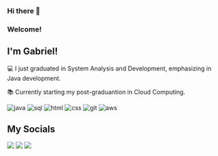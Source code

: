### Hi there 👋
### Welcome!

 
## I'm Gabriel!

 
:computer: I just graduated in System Analysis and Development, emphasizing in Java development.

:books: Currently starting my post-graduantion in Cloud Computing.

<div>
 <img src="https://icongr.am/devicon/java-original-wordmark.svg?size=50&color=currentColor" alt="java" style="display: inline-block">
 <img src="https://icongr.am/devicon/mysql-original-wordmark.svg?size=50&color=currentColor" alt="sql" style="display: inline-block"> 
 <img src="https://icongr.am/devicon/html5-original-wordmark.svg?size=50&color=currentColor" alt="html" style="display: inline-block">
 <img src="https://icongr.am/devicon/css3-original-wordmark.svg?size=50&color=currentColor" alt="css" style="display: inline-block">
 <img src="https://icongr.am/devicon/git-original.svg?size=40&color=currentColor" alt="git" style="display: inline-block">
 <img src="http://www.w3.org/2000/svg?size=40&color=currentColor" alt="aws" style="display: inline-block">


 <!--
 <img src="https://img.shields.io/badge/Java-ED8B00?style=for-the-badge&logo=openjdk&logoColor=white" alt="Java" style="display: inline-block">
 <img src="https://img.shields.io/badge/MySQL-00000F?style=for-the-badge&logo=mysql&logoColor=white" alt="sql" style="display: inline-block">
 <img src="https://img.shields.io/badge/HTML5-E34F26?style=for-the-badge&logo=html5&logoColor=white" alt="html5" style="display: inline-block">
 <img src="https://img.shields.io/badge/CSS3-1572B6?style=for-the-badge&logo=css3&logoColor=white" alt="css" style="display: inline-block">
 <img src="https://img.shields.io/badge/GIT-E44C30?style=for-the-badge&logo=git&logoColor=white" alt="git" style="display: inline-block">
 <img src="https://img.shields.io/badge/UML-667881?style=for-the-badge" alt="uml" style="display: inline-block"> 
 <img src="https://icongr.am/devicon/css3-original-wordmark.svg?size=128&color=currentColor">
-->

</div>

## My Socials
<div> 

  <a href="https://github.com/gabrielmolinaris" target="_blank"><img src="https://img.shields.io/badge/GitHub-100000?style=for-the-badge&logo=github&logoColor=white"></a>
  <a href="https://www.linkedin.com/in/gabrielmolinaris" target="_blank"><img src="https://img.shields.io/badge/LinkedIn-0077B5?style=for-the-badge&logo=linkedin&logoColor=white"></a> 
  <a href="https://instagram.com/gabrielmolinaris" target="_blank"><img src="https://img.shields.io/badge/-Instagram-%23E4405F?style=for-the-badge&logo=instagram&logoColor=white" target="_blank"></a>
  
</div>

<!--
**gabrielmolinaris/gabrielmolinaris** is a ✨ _special_ ✨ repository because its `README.md` (this file) appears on your GitHub profile.

Here are some ideas to get you started:

- 🔭 I’m currently working on ...
- 🌱 I’m currently learning ...
- 👯 I’m looking to collaborate on ...
- 🤔 I’m looking for help with ...
- 💬 Ask me about ...
- 📫 How to reach me: ...
- 😄 Pronouns: ...
- ⚡ Fun fact: ...
-->
